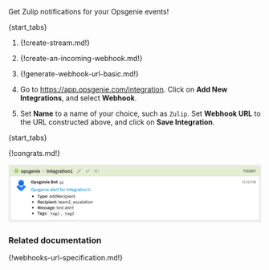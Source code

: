 Get Zulip notifications for your Opsgenie events!

{start_tabs}

1. {!create-stream.md!}

1. {!create-an-incoming-webhook.md!}

1. {!generate-webhook-url-basic.md!}

1. Go to <https://app.opsgenie.com/integration>. Click on
   **Add New Integrations**, and select **Webhook**.

1. Set **Name** to a name of your choice, such as `Zulip`. Set
   **Webhook URL** to the URL constructed above, and click on
   **Save Integration**.

{start_tabs}

{!congrats.md!}

![](/static/images/integrations/opsgenie/000.png)

### Related documentation

{!webhooks-url-specification.md!}